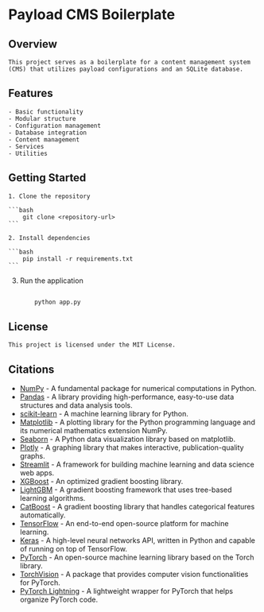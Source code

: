 # Payload CMS Boilerplate

## Overview

    This project serves as a boilerplate for a content management system (CMS) that utilizes payload configurations and an SQLite database.

## Features

    - Basic functionality
    - Modular structure
    - Configuration management
    - Database integration
    - Content management
    - Services
    - Utilities
    
## Getting Started

    1. Clone the repository

    ```bash
        git clone <repository-url>
    ```

    2. Install dependencies

    ```bash
        pip install -r requirements.txt
    ```

3. Run the application

    ```bash

        python app.py

    ```

## License

    This project is licensed under the MIT License.

## Citations

- [NumPy](https://numpy.org/) - A fundamental package for numerical computations in Python.
- [Pandas](https://pandas.pydata.org/) - A library providing high-performance, easy-to-use data structures and data analysis tools.
- [scikit-learn](https://scikit-learn.org/stable/) - A machine learning library for Python.
- [Matplotlib](https://matplotlib.org/) - A plotting library for the Python programming language and its numerical mathematics extension NumPy.
- [Seaborn](https://seaborn.pydata.org/) - A Python data visualization library based on matplotlib.
- [Plotly](https://plotly.com/python/) - A graphing library that makes interactive, publication-quality graphs.
- [Streamlit](https://streamlit.io/) - A framework for building machine learning and data science web apps.
- [XGBoost](https://xgboost.readthedocs.io/en/latest/) - An optimized gradient boosting library.
- [LightGBM](https://lightgbm.readthedocs.io/en/latest/) - A gradient boosting framework that uses tree-based learning algorithms.
- [CatBoost](https://catboost.ai/) - A gradient boosting library that handles categorical features automatically.
- [TensorFlow](https://www.tensorflow.org/) - An end-to-end open-source platform for machine learning.
- [Keras](https://keras.io/) - A high-level neural networks API, written in Python and capable of running on top of TensorFlow.
- [PyTorch](https://pytorch.org/) - An open-source machine learning library based on the Torch library.
- [TorchVision](https://pytorch.org/vision/stable/index.html) - A package that provides computer vision functionalities for PyTorch.
- [PyTorch Lightning](https://www.pytorchlightning.ai/) - A lightweight wrapper for PyTorch that helps organize PyTorch code.
